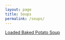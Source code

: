 ```yaml
---
layout: page
title: Soups
permalink: /soups/
---
```


[Loaded Baked Potato Soup](loaded-baked-potato-soup.html)
